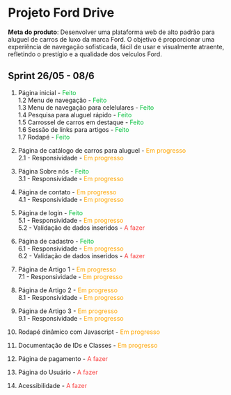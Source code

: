 # Projeto Ford Drive

**Meta do produto**: Desenvolver uma plataforma web de alto padrão para aluguel de carros de luxo da marca Ford. O objetivo é proporcionar uma experiência de navegação sofisticada, fácil de usar e visualmente atraente, refletindo o prestígio e a qualidade dos veículos Ford.

## Sprint 26/05 - 08/6
1. Página inicial - <span style="color: #03C03c">Feito</span>  
    1.2 Menu de navegação - <span style="color: #03C03c">Feito</span>  
    1.3 Menu de navegação para celelulares - <span style="color: #03C03c">Feito</span>  
    1.4 Pesquisa para aluguel rápido - <span style="color: #03C03c">Feito</span>  
    1.5 Carrossel de carros em destaque - <span style="color: #03C03c">Feito</span>  
    1.6 Sessão de links para artigos - <span style="color: #03C03c">Feito</span>  
    1.7 Rodapé - <span style="color: #03C03c">Feito</span>  

2. Página de catálogo de carros para aluguel - <span style="color: orange">Em progresso</span>  
    2.1 - Responsividade - <span style="color: orange">Em progresso</span>  

3. Página Sobre nós - <span style="color: #03C03c">Feito</span>  
    3.1 - Responsividade - <span style="color: orange">Em progresso</span>  

4. Página de contato - <span style="color: orange">Em progresso</span>  
    4.1 - Responsividade - <span style="color: orange">Em progresso</span>  

5. Página de login - <span style="color: #03C03c">Feito</span>  
    5.1 - Responsividade - <span style="color: orange">Em progresso</span>  
    5.2 - Validação de dados inseridos - <span style="color: #fa3e3e">A fazer</span>  

6. Página de cadastro - <span style="color: #03C03c">Feito</span>  
    6.1 - Responsividade - <span style="color: orange">Em progresso</span>  
    6.2 - Validação de dados inseridos - <span style="color: #fa3e3e">A fazer</span>  

7. Página de Artigo 1 - <span style="color: orange">Em progresso</span>  
    7.1 - Responsividade - <span style="color: orange">Em progresso</span>  

8. Página de Artigo 2 - <span style="color: orange">Em progresso</span>  
    8.1 - Responsividade - <span style="color: orange">Em progresso</span>  

9. Página de Artigo 3 - <span style="color: orange">Em progresso</span>  
    9.1 - Responsividade - <span style="color: orange">Em progresso</span>  

10. Rodapé dinâmico com Javascript - <span style="color: orange">Em progresso</span>  

11. Documentação de IDs e Classes - <span style="color: orange">Em progresso</span>  

12. Página de pagamento - <span style="color: #fa3e3e">A fazer</span>  

12. Página do Usuário - <span style="color: #fa3e3e">A fazer</span>  

12. Acessibilidade - <span style="color: #fa3e3e">A fazer</span>  


